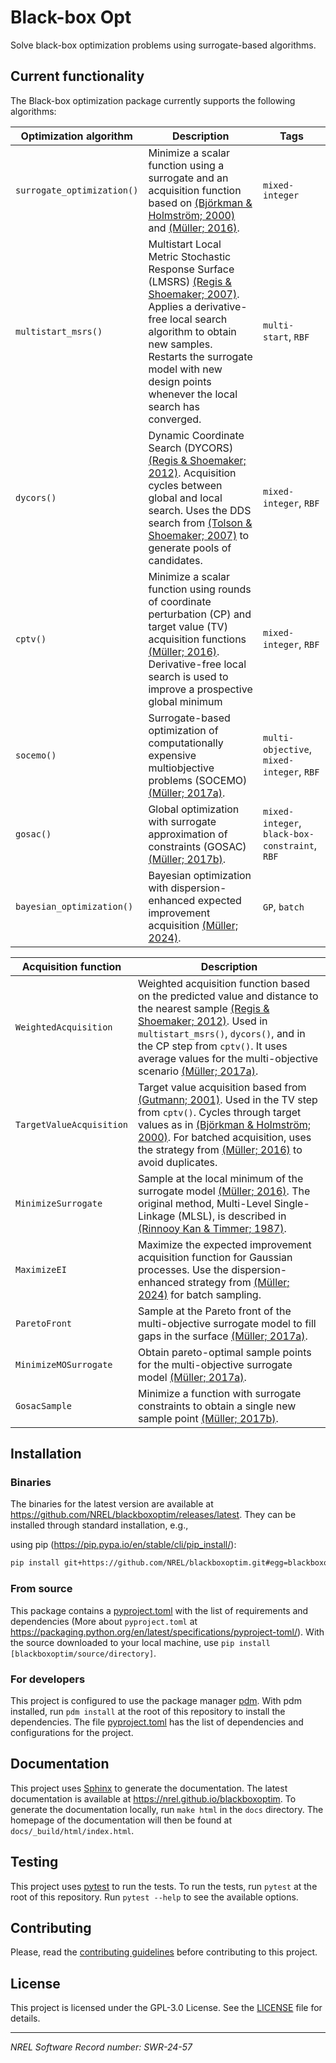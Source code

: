 # Black-box Opt

Solve black-box optimization problems using surrogate-based algorithms.

## Current functionality

The Black-box optimization package currently supports the following algorithms:

<!--- Table below --->
| Optimization algorithm | Description | Tags |
| --- | --- | --- |
| `surrogate_optimization()` | Minimize a scalar function using a surrogate and an acquisition function based on [(Björkman & Holmström; 2000)][BjoHol2000] and [(Müller; 2016)][Muller2016]. | `mixed-integer` |
| `multistart_msrs()` | Multistart Local Metric Stochastic Response Surface (LMSRS) [(Regis & Shoemaker; 2007)][RegSho2007]. Applies a derivative-free local search algorithm to obtain new samples. Restarts the surrogate model with new design points whenever the local search has converged. | `multi-start`, `RBF` |
| `dycors()` | Dynamic Coordinate Search (DYCORS) [(Regis & Shoemaker; 2012)][RegSho2012]. Acquisition cycles between global and local search. Uses the DDS search from [(Tolson & Shoemaker; 2007)][TolSho2007] to generate pools of candidates. | `mixed-integer`, `RBF` |
| `cptv()` | Minimize a scalar function using rounds of coordinate perturbation (CP) and target value (TV) acquisition functions [(Müller; 2016)][Muller2016]. Derivative-free local search is used to improve a prospective global minimum | `mixed-integer`, `RBF` |
| `socemo()` | Surrogate-based optimization of computationally expensive multiobjective problems (SOCEMO) [(Müller; 2017a)][Muller2017a]. | `multi-objective`, `mixed-integer`, `RBF` |
| `gosac()` | Global optimization with surrogate approximation of constraints (GOSAC) [(Müller; 2017b)][Muller2017b]. | `mixed-integer`, `black-box-constraint`, `RBF` |
| `bayesian_optimization()` | Bayesian optimization with dispersion-enhanced expected improvement acquisition [(Müller; 2024)][Muller2024]. | `GP`, `batch` |

<!--- Table below --->
| Acquisition function | Description |
| --- | --- |
| `WeightedAcquisition` | Weighted acquisition function based on the predicted value and distance to the nearest sample [(Regis & Shoemaker; 2012)][RegSho2012]. Used in `multistart_msrs()`, `dycors()`, and in the CP step from `cptv()`. It uses average values for the multi-objective scenario [(Müller; 2017a)][Muller2017a]. |
| `TargetValueAcquisition` | Target value acquisition based from [(Gutmann; 2001)][Gut2001]. Used in the TV step from `cptv()`. Cycles through target values as in [(Björkman & Holmström; 2000)][BjoHol2000]. For batched acquisition, uses the strategy from [(Müller; 2016)][Muller2016] to avoid duplicates. |
| `MinimizeSurrogate` | Sample at the local minimum of the surrogate model [(Müller; 2016)][Muller2016]. The original method, Multi-Level Single-Linkage (MLSL), is described in [(Rinnooy Kan & Timmer; 1987)][RinTim1987]. |
| `MaximizeEI` | Maximize the expected improvement acquisition function for Gaussian processes. Use the dispersion-enhanced strategy from [(Müller; 2024)][Muller2024] for batch sampling. |
| `ParetoFront` | Sample at the Pareto front of the multi-objective surrogate model to fill gaps in the surface [(Müller; 2017a)][Muller2017a]. |
| `MinimizeMOSurrogate` | Obtain pareto-optimal sample points for the multi-objective surrogate model [(Müller; 2017a)][Muller2017a]. |
| `GosacSample` | Minimize a function with surrogate constraints to obtain a single new sample point [(Müller; 2017b)][Muller2017b].

[BjoHol2000]: https://doi.org/10.1023/A:1011584207202
[Muller2016]: https://doi.org/10.1007/s11081-015-9281-2
[RegSho2007]: https://doi.org/10.1287/ijoc.1060.0182
[RegSho2012]: https://doi.org/10.1080/0305215X.2012.687731
[Muller2017a]: https://doi.org/10.1287/ijoc.2017.0749
[Muller2017b]: https://doi.org/10.1007/s10898-017-0496-y
[Muller2024]: https://doi.org/10.1002/qre.3245
[TolSho2007]: https://doi.org/10.1029/2005WR004723
[Gut2001]: https://doi.org/10.1023/A:1011255519438
[RinTim1987]: https://doi.org/10.1007/BF02592071

## Installation

### Binaries

The binaries for the latest version are available at https://github.com/NREL/blackboxoptim/releases/latest. They can be installed through standard installation, e.g.,

using pip (https://pip.pypa.io/en/stable/cli/pip_install/):

```sh
pip install git+https://github.com/NREL/blackboxoptim.git#egg=blackboxoptim
```

### From source

This package contains a [pyproject.toml](pyproject.toml) with the list of requirements and dependencies (More about `pyproject.toml` at https://packaging.python.org/en/latest/specifications/pyproject-toml/). With the source downloaded to your local machine, use `pip install [blackboxoptim/source/directory]`.

### For developers

This project is configured to use the package manager [pdm](https://pdm-project.org/en/stable/). With pdm installed, run `pdm install` at the root of this repository to install the dependencies. The file [pyproject.toml](pyproject.toml) has the list of dependencies and configurations for the project.

## Documentation

This project uses [Sphinx](https://www.sphinx-doc.org/en/master/) to generate the documentation. The latest documentation is available at https://nrel.github.io/blackboxoptim. To generate the documentation locally, run `make html` in the `docs` directory. The homepage of the documentation will then be found at `docs/_build/html/index.html`.

## Testing

This project uses [pytest](https://docs.pytest.org/en/stable/) to run the tests. To run the tests, run `pytest` at the root of this repository. Run `pytest --help` to see the available options.

## Contributing

Please, read the [contributing guidelines](CONTRIBUTING.md) before contributing to this project.

## License

This project is licensed under the GPL-3.0 License. See the [LICENSE](LICENSE) file for details.

---

_NREL Software Record number: SWR-24-57_
